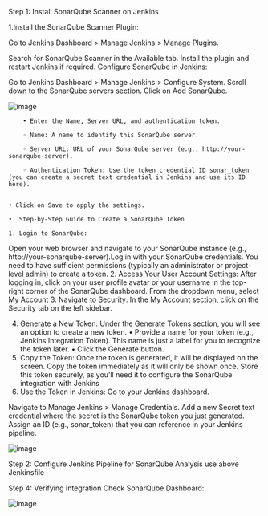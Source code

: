 Step 1: Install SonarQube Scanner on Jenkins

  1.Install the SonarQube Scanner Plugin:

Go to Jenkins Dashboard > Manage Jenkins > Manage Plugins.

Search for SonarQube Scanner in the Available tab.
Install the plugin and restart Jenkins if required.
Configure SonarQube in Jenkins:

Go to Jenkins Dashboard > Manage Jenkins > Configure System.
Scroll down to the SonarQube servers section.
Click on Add SonarQube.

![image](https://github.com/user-attachments/assets/35c2ffaf-a8c5-4817-ad3a-be0b03f1733b)


        • Enter the Name, Server URL, and authentication token.
        
        ◦ Name: A name to identify this SonarQube server.
        
        ◦ Server URL: URL of your SonarQube server (e.g., http://your-sonarqube-server).
        
        ◦ Authentication Token: Use the token credential ID sonar_token (you can create a secret text credential in Jenkins and use its ID here).
        
        
    • Click on Save to apply the settings.
    
    •  Step-by-Step Guide to Create a SonarQube Token
    
    1. Login to SonarQube:
Open your web browser and navigate to your SonarQube
instance (e.g., http://your-sonarqube-server).Log in with your SonarQube credentials. You need to have
sufficient permissions (typically an administrator or project-
level admin) to create a token.
2. Access Your User Account Settings:
After logging in, click on your user profile avatar or your
username in the top-right corner of the SonarQube dashboard.
From the dropdown menu, select My Account
3. Navigate to Security:
In the My Account section, click on the Security tab on the left sidebar.

4. Generate a New Token:
Under the Generate Tokens section, you will see an option to
create a new token.
• Provide a name for your token (e.g., Jenkins
Integration Token). This name is just a label for you to
recognize the token later.
• Click the Generate button.
5. Copy the Token:
Once the token is generated, it will be displayed on the screen.
Copy the token immediately as it will only be shown once.
Store this token securely, as you’ll need it to configure the
SonarQube integration with Jenkins
6. Use the Token in Jenkins:
Go to your Jenkins dashboard.

Navigate to Manage Jenkins > Manage Credentials.
Add a new Secret text credential where the secret is the
SonarQube token you just generated. Assign an ID (e.g.,
sonar_token) that you can reference in your Jenkins
pipeline.

![image](https://github.com/user-attachments/assets/6737989f-6ba3-4263-9f80-2102eb6acee0)

Step 2: Configure Jenkins Pipeline for SonarQube Analysis
 use above Jenkinsfile 

Step 4: Verifying Integration
Check SonarQube Dashboard:

![image](https://github.com/user-attachments/assets/d20fdeb7-ec61-45c7-ae6c-aebda70d51f5)
